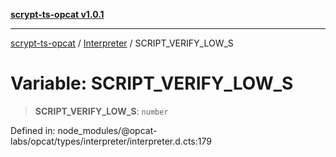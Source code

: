 [**scrypt-ts-opcat v1.0.1**](../../../README.md)

***

[scrypt-ts-opcat](../../../README.md) / [Interpreter](../README.md) / SCRIPT\_VERIFY\_LOW\_S

# Variable: SCRIPT\_VERIFY\_LOW\_S

> **SCRIPT\_VERIFY\_LOW\_S**: `number`

Defined in: node\_modules/@opcat-labs/opcat/types/interpreter/interpreter.d.cts:179
